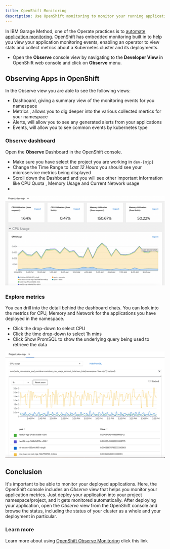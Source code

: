 ```yaml
---
title: OpenShift Monitoring
description: Use OpenShift monitoring to monitor your running application
---
```

<!--- cSpell:ignore appview ICPA openshiftconsole Theia userid toolset crwexposeservice gradlew bluemix ocinstall Mico crwopenlink crwopenapp swaggerui gitpat gituser  buildconfig yourproject wireframe devenvsetup viewapp crwopenlink  atemplatized rtifactoryurlsetup Kata Koda configmap Katacoda checksetup cndp katacoda checksetup Linespace igccli regcred REPLACEME Tavis pipelinerun openshiftcluster invokecloudshell cloudnative sampleapp bwoolf hotspots multicloud pipelinerun Sricharan taskrun Vadapalli Rossel REPLACEME cloudnativesampleapp artifactoryuntar untar Hotspot devtoolsservices Piyum Zonooz Farr Kamal Arora Laszewski  Roadmap roadmap Istio Packt buildpacks automatable ksonnet jsonnet targetport podsiks SIGTERM SIGKILL minikube apiserver multitenant kubelet multizone Burstable checksetup handson  stockbffnode codepatterns devenvsetup newwindow preconfigured cloudantcredentials apikey Indexyaml classname  errorcondition tektonpipeline gradlew gitsecret viewapp cloudantgitpodscreen crwopenlink cdply crwopenapp -->

In IBM Garage Method, one of the Operate practices is to [automate application monitoring](https://www.ibm.com/garage/method/practices/manage/practice_automated_monitoring/). OpenShift has embedded monitoring built in to help you view your application monitoring events, enabling an operator to view stats and collect metrics about a Kubernetes cluster and its deployments. 

- Open the **Observe**  console view by navigating to the **Developer View** in OpenShift web console and click on **Observe** menu. 

## Observing Apps in OpenShift

In the Observe view you are able to see the following views:
  - Dashboard, giving a summary view of the monitoring events for you namespace
  - Metrics , allows you to dig deeper into the various collected mertics for your namespace
  - Alerts, will allow you to see any generated alerts from your applications
  - Events, will allow you to see common events by kubernetes type

### Observe dashboard

Open the **Observe** Dashboard in the OpenShift console.
  - Make sure you have select the project you are working in `dev-{mjp}`
  - Change the Time Range to _Last 12 Hours_ you should see your microservice metrics being displayed
  - Scroll down the Dashboard and you will see other important information like CPU Quota , Memory Usage and Current Network usage
  - 
![Dashboard](./dashboard.png)

### Explore metrics

You can drill into the detail behind the dashboard chats. You can look into the metrics for CPU, Memory and Network for the applications you have deployed in the namespace. 

- Click the drop-down to select CPU
- Click the time drop-down to select 1h mins
- Click Show PromSQL to show the underlying query being used to retrieve the data 

![Metrics](./metrics.png)

## Conclusion

It's important to be able to monitor your deployed applications.
Here, the OpenShift console includes an *Observe* view that helps you monitor your application metrics.
Just deploy your application into your project namespace/project, and it gets monitored automatically.
After deploying your application, open the *Observe* view from the OpenShift console and browse the status, including the status
of your cluster as a whole and your deployment in particular.

### Learn more

Learn more about using [OpenShift Observe Monitoring](https://docs.openshift.com/container-platform/4.10/monitoring/monitoring-overview.html) click this link
